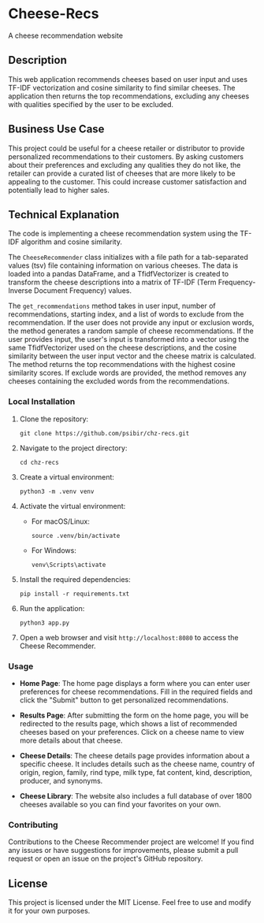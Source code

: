# Cheese-Recs

A cheese recommendation website


## Description

This web application recommends cheeses based on user input and uses TF-IDF vectorization and cosine similarity to find similar cheeses. The application then returns the top recommendations, excluding any cheeses with qualities specified by the user to be excluded.

## Business Use Case

This project could be useful for a cheese retailer or distributor to provide personalized recommendations to their customers. By asking customers about their preferences and excluding any qualities they do not like, the retailer can provide a curated list of cheeses that are more likely to be appealing to the customer. This could increase customer satisfaction and potentially lead to higher sales.

## Technical Explanation

The code is implementing a cheese recommendation system using the TF-IDF algorithm and cosine similarity.

The `CheeseRecommender` class initializes with a file path for a tab-separated values (tsv) file containing information on various cheeses. The data is loaded into a pandas DataFrame, and a TfidfVectorizer is created to transform the cheese descriptions into a matrix of TF-IDF (Term Frequency-Inverse Document Frequency) values.

The `get_recommendations` method takes in user input, number of recommendations, starting index, and a list of words to exclude from the recommendation. If the user does not provide any input or exclusion words, the method generates a random sample of cheese recommendations. If the user provides input, the user's input is transformed into a vector using the same TfidfVectorizer used on the cheese descriptions, and the cosine similarity between the user input vector and the cheese matrix is calculated. The method returns the top recommendations with the highest cosine similarity scores. If exclude words are provided, the method removes any cheeses containing the excluded words from the recommendations.

### Local Installation

1. Clone the repository:

   ```
   git clone https://github.com/psibir/chz-recs.git
   ```

2. Navigate to the project directory:

   ```
   cd chz-recs
   ```

3. Create a virtual environment:

   ```
   python3 -m .venv venv
   ```

4. Activate the virtual environment:

   - For macOS/Linux:

     ```
     source .venv/bin/activate
     ```

   - For Windows:

     ```
     venv\Scripts\activate
     ```

5. Install the required dependencies:

   ```
   pip install -r requirements.txt
   ```

6. Run the application:

   ```
   python3 app.py
   ```

7. Open a web browser and visit `http://localhost:8080` to access the Cheese Recommender.

### Usage

- **Home Page**: The home page displays a form where you can enter user preferences for cheese recommendations. Fill in the required fields and click the "Submit" button to get personalized recommendations.

- **Results Page**: After submitting the form on the home page, you will be redirected to the results page, which shows a list of recommended cheeses based on your preferences. Click on a cheese name to view more details about that cheese.

- **Cheese Details**: The cheese details page provides information about a specific cheese. It includes details such as the cheese name, country of origin, region, family, rind type, milk type, fat content, kind, description, producer, and synonyms.

- **Cheese Library**: The website also includes a full database of over 1800 cheeses available so you can find your favorites on your own.

### Contributing

Contributions to the Cheese Recommender project are welcome! If you find any issues or have suggestions for improvements, please submit a pull request or open an issue on the project's GitHub repository.

## License

This project is licensed under the MIT License. Feel free to use and modify it for your own purposes.

